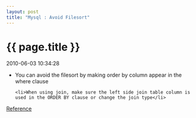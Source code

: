 ```yaml
---
layout: post
title: "Mysql : Avoid Filesort"
---
```


<h1> {{ page.title }} </h1> <p class='meta'>2010-06-03 10:34:28</p>

<ul>
	<li>You can avoid the filesort by making order by column appear in the where clause</li>

	<li>When using join, make sure the left side join table column is used in the ORDER BY clause or change the join type</li>
</ul>

<a href="http://venublog.com/2007/11/29/mysql-how-to-avoid-filesort/">Reference</a>
